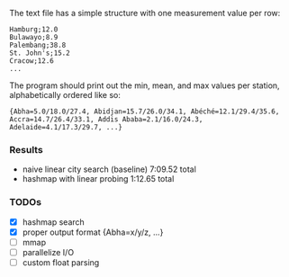 The text file has a simple structure with one measurement value per row:
```
Hamburg;12.0
Bulawayo;8.9
Palembang;38.8
St. John's;15.2
Cracow;12.6
...
```

The program should print out the min, mean, and max values per station, alphabetically ordered like so:
```
{Abha=5.0/18.0/27.4, Abidjan=15.7/26.0/34.1, Abéché=12.1/29.4/35.6, Accra=14.7/26.4/33.1, Addis Ababa=2.1/16.0/24.3, Adelaide=4.1/17.3/29.7, ...}
```

### Results
- naive linear city search (baseline) 7:09.52 total
- hashmap with linear probing 1:12.65 total

### TODOs
- [x] hashmap search
- [x] proper output format {Abha=x/y/z, ...}
- [ ] mmap
- [ ] parallelize I/O
- [ ] custom float parsing
